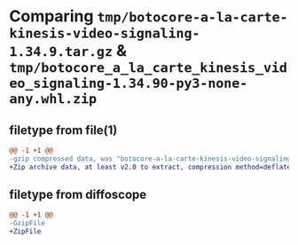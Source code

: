 # Comparing `tmp/botocore-a-la-carte-kinesis-video-signaling-1.34.9.tar.gz` & `tmp/botocore_a_la_carte_kinesis_video_signaling-1.34.90-py3-none-any.whl.zip`

## filetype from file(1)

```diff
@@ -1 +1 @@
-gzip compressed data, was "botocore-a-la-carte-kinesis-video-signaling-1.34.9.tar", last modified: Thu Dec 28 01:06:49 2023, max compression
+Zip archive data, at least v2.0 to extract, compression method=deflate
```

## filetype from diffoscope

```diff
@@ -1 +1 @@
-GzipFile
+ZipFile
```

